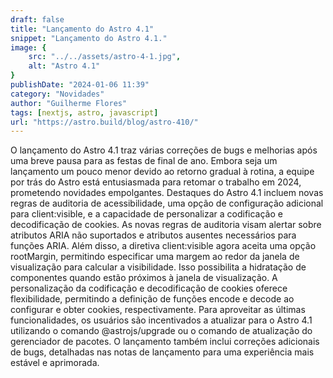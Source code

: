 ```yaml
---
draft: false
title: "Lançamento do Astro 4.1"
snippet: "Lançamento do Astro 4.1."
image: {
    src: "../../assets/astro-4-1.jpg",
    alt: "Astro 4.1"
}
publishDate: "2024-01-06 11:39"
category: "Novidades"
author: "Guilherme Flores"
tags: [nextjs, astro, javascript]
url: "https://astro.build/blog/astro-410/"
---
```


O lançamento do Astro 4.1 traz várias correções de bugs e melhorias após uma breve pausa para as festas de final de ano. Embora seja um lançamento um pouco menor devido ao retorno gradual à rotina, a equipe por trás do Astro está entusiasmada para retomar o trabalho em 2024, prometendo novidades empolgantes. Destaques do Astro 4.1 incluem novas regras de auditoria de acessibilidade, uma opção de configuração adicional para client:visible, e a capacidade de personalizar a codificação e decodificação de cookies. As novas regras de auditoria visam alertar sobre atributos ARIA não suportados e atributos ausentes necessários para funções ARIA. Além disso, a diretiva client:visible agora aceita uma opção rootMargin, permitindo especificar uma margem ao redor da janela de visualização para calcular a visibilidade. Isso possibilita a hidratação de componentes quando estão próximos à janela de visualização. A personalização da codificação e decodificação de cookies oferece flexibilidade, permitindo a definição de funções encode e decode ao configurar e obter cookies, respectivamente. Para aproveitar as últimas funcionalidades, os usuários são incentivados a atualizar para o Astro 4.1 utilizando o comando @astrojs/upgrade ou o comando de atualização do gerenciador de pacotes. O lançamento também inclui correções adicionais de bugs, detalhadas nas notas de lançamento para uma experiência mais estável e aprimorada.